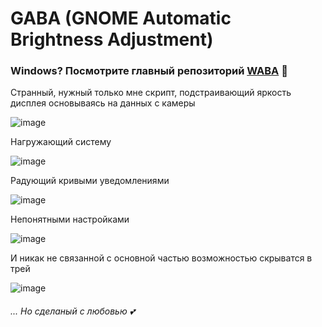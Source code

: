 # GABA (GNOME Automatic Brightness Adjustment)
### Windows? Посмотрите главный репозиторий [WABA](https://github.com/kapertdog/WABA) 👀
Странный, нужный только мне скрипт, подстраивающий яркость дисплея основываясь на данных с камеры

![image](https://user-images.githubusercontent.com/40202917/180593306-dfec4aef-4c4a-452f-9a47-4588045f531e.png)

Нагружающий систему

![image](https://user-images.githubusercontent.com/40202917/180593681-c51926e8-e785-45bf-b5ad-aa5122dd1f16.png)

Радующий кривыми уведомлениями

![image](https://user-images.githubusercontent.com/40202917/180593362-411d354a-b819-48f1-bafc-8a05b2e1b7f0.png)

Непонятными настройками

![image](https://user-images.githubusercontent.com/40202917/180593919-7e09355c-f7e9-464c-812b-bf744a910afa.png)

И никак не связанной с основной частью возможностью скрыватся в трей

![image](https://user-images.githubusercontent.com/40202917/180593411-bbc82836-60e3-4e38-a6c5-bab419ff94bf.png)


###### ... Но сделаный с любовью 💕
